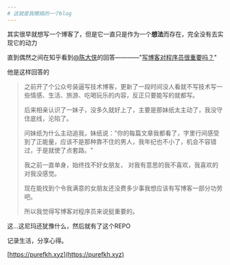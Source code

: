```yaml
---
# 这就是我瞎搞的一个blog
---
```

其实很早就想写一个博客了，但是它一直只是作为一个**想法**而存在，完全没有去实现它的动力

直到偶然之间在知乎看到[@陈大侠](https://www.zhihu.com/people/aspwebchh/activities)的回答————"[写博客对程序员很重要吗？](https://www.zhihu.com/question/273631529/answer/369383753)"

他是这样回答的

>之前开了个公众号装逼写技术博客，更新了一段时间没人看就不写技术写一些情感、生活、旅游、吃喝玩乐的内容，反正只要能写的就都写。
>
>后来相亲认识了一妹子，没多久就好上了，主要是那妹纸太主动了，我没守住底线，沦陷了。
>
>问妹纸为什么主动追我，妹纸说："你的每篇文章我都看了，字里行间感受到了正能量，应该不是那种靠不住的男人，我年纪也不小了，机会不容错过，于是就使了点套路。"
>
>我之前一直单身，始终找不好女朋友， 对我有意思的我不喜欢，我喜欢的对我没感觉。
>
>现在能找到个令我满意的女朋友还没费多少事我想应该有写博客一部分功劳吧。
>
>所以我觉得写博客对程序员来说挺重要的。

这...这尼玛还犹豫什么，然后就有了这个REPO

记录生活，分享心得。

[https://purefkh.xyz](https://purefkh.xyz)
